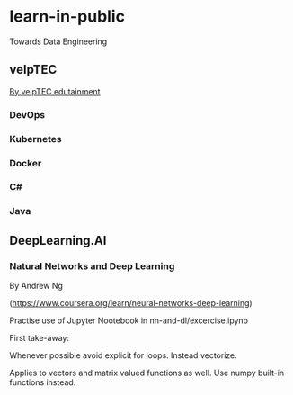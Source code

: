 # learn-in-public
Towards Data Engineering


## velpTEC 
[By velpTEC edutainment](https://velptec.de/)

### DevOps

### Kubernetes

### Docker

### C#

### Java



## DeepLearning.AI

### Natural Networks and Deep Learning

By Andrew Ng

(https://www.coursera.org/learn/neural-networks-deep-learning)


Practise use of Jupyter Nootebook in nn-and-dl/excercise.ipynb

First take-away: 

Whenever possible avoid explicit for loops. Instead vectorize.

Applies to vectors and matrix valued functions as well. Use numpy built-in functions instead.

